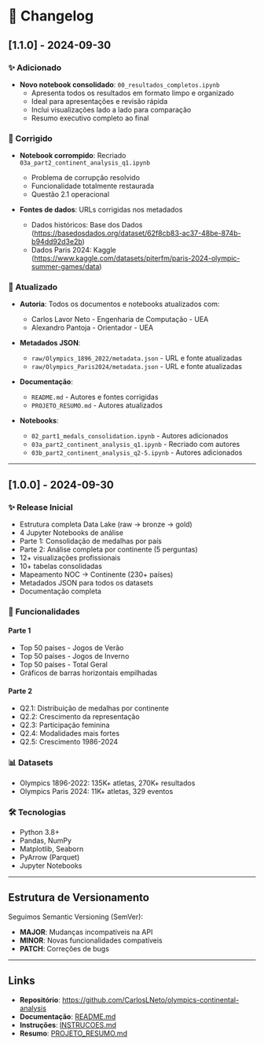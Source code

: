 # 📝 Changelog

## [1.1.0] - 2024-09-30

### ✨ Adicionado
- **Novo notebook consolidado**: `00_resultados_completos.ipynb`
  - Apresenta todos os resultados em formato limpo e organizado
  - Ideal para apresentações e revisão rápida
  - Inclui visualizações lado a lado para comparação
  - Resumo executivo completo ao final

### 🔧 Corrigido
- **Notebook corrompido**: Recriado `03a_part2_continent_analysis_q1.ipynb`
  - Problema de corrupção resolvido
  - Funcionalidade totalmente restaurada
  - Questão 2.1 operacional

- **Fontes de dados**: URLs corrigidas nos metadados
  - Dados históricos: Base dos Dados (https://basedosdados.org/dataset/62f8cb83-ac37-48be-874b-b94dd92d3e2b)
  - Dados Paris 2024: Kaggle (https://www.kaggle.com/datasets/piterfm/paris-2024-olympic-summer-games/data)

### 📝 Atualizado
- **Autoria**: Todos os documentos e notebooks atualizados com:
  - Carlos Lavor Neto - Engenharia de Computação - UEA
  - Alexandro Pantoja - Orientador - UEA

- **Metadados JSON**: 
  - `raw/Olympics_1896_2022/metadata.json` - URL e fonte atualizadas
  - `raw/Olympics_Paris2024/metadata.json` - URL e fonte atualizadas

- **Documentação**:
  - `README.md` - Autores e fontes corrigidas
  - `PROJETO_RESUMO.md` - Autores atualizados

- **Notebooks**:
  - `02_part1_medals_consolidation.ipynb` - Autores adicionados
  - `03a_part2_continent_analysis_q1.ipynb` - Recriado com autores
  - `03b_part2_continent_analysis_q2-5.ipynb` - Autores adicionados

---

## [1.0.0] - 2024-09-30

### ✨ Release Inicial
- Estrutura completa Data Lake (raw → bronze → gold)
- 4 Jupyter Notebooks de análise
- Parte 1: Consolidação de medalhas por país
- Parte 2: Análise completa por continente (5 perguntas)
- 12+ visualizações profissionais
- 10+ tabelas consolidadas
- Mapeamento NOC → Continente (230+ países)
- Metadados JSON para todos os datasets
- Documentação completa

### 🎯 Funcionalidades
#### Parte 1
- Top 50 países - Jogos de Verão
- Top 50 países - Jogos de Inverno
- Top 50 países - Total Geral
- Gráficos de barras horizontais empilhadas

#### Parte 2
- Q2.1: Distribuição de medalhas por continente
- Q2.2: Crescimento da representação
- Q2.3: Participação feminina
- Q2.4: Modalidades mais fortes
- Q2.5: Crescimento 1986-2024

### 📊 Datasets
- Olympics 1896-2022: 135K+ atletas, 270K+ resultados
- Olympics Paris 2024: 11K+ atletas, 329 eventos

### 🛠️ Tecnologias
- Python 3.8+
- Pandas, NumPy
- Matplotlib, Seaborn
- PyArrow (Parquet)
- Jupyter Notebooks

---

## Estrutura de Versionamento

Seguimos Semantic Versioning (SemVer):
- **MAJOR**: Mudanças incompatíveis na API
- **MINOR**: Novas funcionalidades compatíveis
- **PATCH**: Correções de bugs

---

## Links

- **Repositório**: https://github.com/CarlosLNeto/olympics-continental-analysis
- **Documentação**: [README.md](README.md)
- **Instruções**: [INSTRUCOES.md](INSTRUCOES.md)
- **Resumo**: [PROJETO_RESUMO.md](PROJETO_RESUMO.md)
